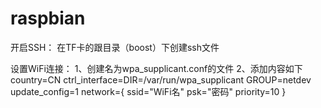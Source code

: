 # raspbian

开启SSH：
      在TF卡的跟目录（boost）下创建ssh文件

设置WiFi连接：
      1、创建名为wpa_supplicant.conf的文件
      2、添加内容如下
      country=CN
        ctrl_interface=DIR=/var/run/wpa_supplicant GROUP=netdev
        update_config=1
        network={
          ssid="WiFi名"
          psk="密码"
          priority=10
        }
